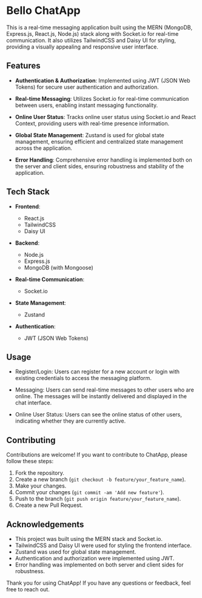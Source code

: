 # Bello ChatApp

This is a real-time messaging application built using the MERN (MongoDB, Express.js, React.js, Node.js) stack along with Socket.io for real-time communication. It also utilizes TailwindCSS and Daisy UI for styling, providing a visually appealing and responsive user interface.

## Features

- **Authentication & Authorization**: Implemented using JWT (JSON Web Tokens) for secure user authentication and authorization.
  
- **Real-time Messaging**: Utilizes Socket.io for real-time communication between users, enabling instant messaging functionality.

- **Online User Status**: Tracks online user status using Socket.io and React Context, providing users with real-time presence information.

- **Global State Management**: Zustand is used for global state management, ensuring efficient and centralized state management across the application.

- **Error Handling**: Comprehensive error handling is implemented both on the server and client sides, ensuring robustness and stability of the application.

## Tech Stack

- **Frontend**:
  - React.js
  - TailwindCSS
  - Daisy UI

- **Backend**:
  - Node.js
  - Express.js
  - MongoDB (with Mongoose)

- **Real-time Communication**:
  - Socket.io
  
- **State Management**:
  - Zustand
  
- **Authentication**:
  - JWT (JSON Web Tokens)

## Usage

- Register/Login: Users can register for a new account or login with existing credentials to access the messaging platform.
  
- Messaging: Users can send real-time messages to other users who are online. The messages will be instantly delivered and displayed in the chat interface.
  
- Online User Status: Users can see the online status of other users, indicating whether they are currently active.

## Contributing

Contributions are welcome! If you want to contribute to ChatApp, please follow these steps:

1. Fork the repository.
2. Create a new branch (`git checkout -b feature/your_feature_name`).
3. Make your changes.
4. Commit your changes (`git commit -am 'Add new feature'`).
5. Push to the branch (`git push origin feature/your_feature_name`).
6. Create a new Pull Request.

## Acknowledgements

- This project was built using the MERN stack and Socket.io.
- TailwindCSS and Daisy UI were used for styling the frontend interface.
- Zustand was used for global state management.
- Authentication and authorization were implemented using JWT.
- Error handling was implemented on both server and client sides for robustness.
  
Thank you for using ChatApp! If you have any questions or feedback, feel free to reach out.
